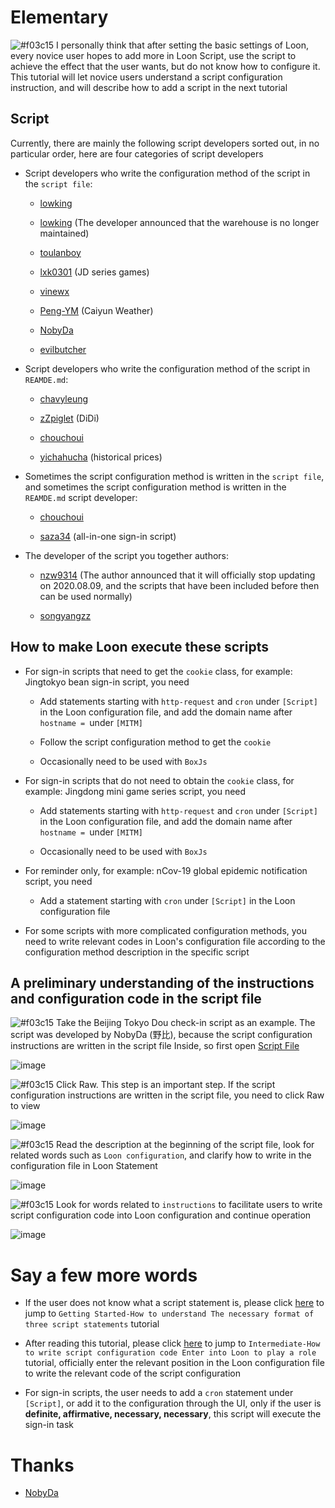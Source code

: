 # Elementary

![#f03c15](https://placehold.it/15/f03c15/000000?text=+) I personally think that after setting the basic settings of Loon, every novice user hopes to add more in Loon Script, use the script to achieve the effect that the user wants, but do not know how to configure it. This tutorial will let novice users understand a script configuration instruction, and will describe how to add a script in the next tutorial

## Script

Currently, there are mainly the following script developers sorted out, in no particular order, here are four categories of script developers

- Script developers who write the configuration method of the script in the `script file`:

  - [lowking](https://github.com/lowking/Scripts/tree/master)
  
  - [lowking](https://github.com/lowking/Scripts/tree/master) (The developer announced that the warehouse is no longer maintained)
  
  - [toulanboy](https://github.com/toulanboy/scripts/tree/master)
  
  - [lxk0301](https://github.com/lxk0301/scripts) (JD series games)
  
  - [vinewx](https://ooxx.be/js)
  
  - [Peng-YM](https://github.com/Peng-YM/QuanX/tree/master/Tasks) (Caiyun Weather)
  
  - [NobyDa](https://github.com/NobyDa/Script/tree/master)
  
  - [evilbutcher](https://github.com/evilbutcher/Quantumult_X/tree/master)
  
- Script developers who write the configuration method of the script in `REAMDE.md`:

  - [chavyleung](https://github.com/chavyleung/scripts) 
  
  - [zZpiglet](https://github.com/zZPiglet/Task) (DiDi)
  
  - [chouchoui](https://github.com/chouchoui/QuanX)
  
  - [yichahucha](https://github.com/yichahucha/surge) (historical prices)
  
- Sometimes the script configuration method is written in the `script file`, and sometimes the script configuration method is written in the `REAMDE.md` script developer:

  - [chouchoui](https://github.com/chouchoui/QuanX)
  
  - [saza34](https://github.com/sazs34/TaskConfig) (all-in-one sign-in script)
  
- The developer of the script you together authors:

  - [nzw9314](https://github.com/nzw9314/QuantumultX/tree/master) (The author announced that it will officially stop updating on 2020.08.09, and the scripts that have been included before then can be used normally)
  
  - [songyangzz](https://github.com/songyangzz/QxScripts)
  
## How to make Loon execute these scripts

- For sign-in scripts that need to get the `cookie` class, for example: Jingtokyo bean sign-in script, you need

  - Add statements starting with `http-request` and `cron` under `[Script]` in the Loon configuration file, and add the domain name after `hostname = `under `[MITM]`
  
  - Follow the script configuration method to get the `cookie`
  
  - Occasionally need to be used with `BoxJs`
  
- For sign-in scripts that do not need to obtain the `cookie` class, for example: Jingdong mini game series script, you need

  - Add statements starting with `http-request` and `cron` under `[Script]` in the Loon configuration file, and add the domain name after `hostname = `under `[MITM]`
  
  - Occasionally need to be used with `BoxJs`
  
- For reminder only, for example: nCov-19 global epidemic notification script, you need

  - Add a statement starting with `cron` under `[Script]` in the Loon configuration file
  
- For some scripts with more complicated configuration methods, you need to write relevant codes in Loon's configuration file according to the configuration method description in the specific script

## A preliminary understanding of the instructions and configuration code in the script file

![#f03c15](https://placehold.it/15/f03c15/000000?text=+) Take the Beijing Tokyo Dou check-in script as an example. The script was developed by NobyDa (野比), because the script configuration instructions are written in the script file Inside, so first open [Script File](https://github.com/NobyDa/Script/tree/master/JD-DailyBonus)

![image](https://raw.githubusercontent.com/TiyNa/LoonManualimg/main/Plus/JaveScript_1_1.jpg)

![#f03c15](https://placehold.it/15/f03c15/000000?text=+) Click Raw. This step is an important step. If the script configuration instructions are written in the script file, you need to click Raw to view

![image](https://raw.githubusercontent.com/TiyNa/LoonManualimg/main/Plus/JaveScript_1_2.jpg)

![#f03c15](https://placehold.it/15/f03c15/000000?text=+) Read the description at the beginning of the script file, look for related words such as `Loon configuration`, and clarify how to write in the configuration file in Loon Statement

![image](https://raw.githubusercontent.com/TiyNa/LoonManualimg/main/Plus/JaveScript_1_3.jpg)

![#f03c15](https://placehold.it/15/f03c15/000000?text=+) Look for words related to `instructions` to facilitate users to write script configuration code into Loon configuration and continue operation

![image](https://raw.githubusercontent.com/TiyNa/LoonManualimg/main/Plus/JaveScript_1_4.jpg)

# Say a few more words

- If the user does not know what a script statement is, please click [here](https://github.com/chiupam/tutorial/blob/master/Loon/Plus/JaveScript_Format_EN.md) to jump to `Getting Started-How to understand The necessary format of three script statements` tutorial

- After reading this tutorial, please click [here](https://github.com/chiupam/tutorial/blob/master/Loon/Plus/JaveScript_2_EN.md) to jump to `Intermediate-How to write script configuration code Enter into Loon to play a role` tutorial, officially enter the relevant position in the Loon configuration file to write the relevant code of the script configuration

- For sign-in scripts, the user needs to add a `cron` statement under `[Script]`, or add it to the configuration through the UI, only if the user is **definite, affirmative, necessary, necessary**, this script will execute the sign-in task

# Thanks

- [NobyDa](https://github.com/NobyDa)